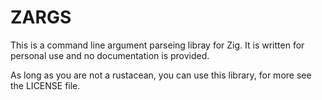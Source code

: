 # ZARGS

This is a command line argument parseing libray for Zig. It is written for
personal use and no documentation is provided.

As long as you are not a rustacean, you can use this library, for more
see the LICENSE file.
